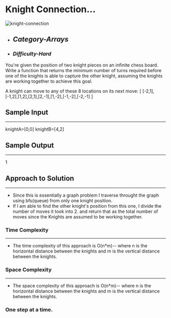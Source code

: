 # Knight Connection...
![knight-connection](https://github.com/belisky/AlgoMornings/assets/61013338/0eb8ab18-86af-4a41-a055-40070951d6b4)


- ## **_Category-Arrays_**
- ### **_Difficulty-Hard_**

You're given the position of two knight pieces on an infinite chess board. Write a function that returns the minimum number of turns required before one of the knights is able to capture the other knight, assuming the knights are working together to achieve this goal.

A knight can move to any of these 8 locations on its next move:
[
[-2,1],[-1,2],[1,2],[2,1],[2,-1],[1,-2],[-1,-2],[-2,-1]
]

## Sample Input

---

knightA=[0,0]
knightB=[4,2]

## Sample Output

---

1

## Approach to Solution

---

- Since this is essentially a graph problem I traverse throught the graph using bfs(queue) from only one knight position.
- If I am able to find the other knight's position from this one, I divide the number of moves it took into 2. and return that as the total number of moves since the Knights are assumed to be working together.

### Time Complexity

---

- The time complexity of this approach is O(n\*m)-- where n is the horizontal distance between the knights and m is the vertical distance between the knights.

### Space Complexity

---

- The space complexity of this approach is O(n\*m)-- where n is the horizontal distance between the knights and m is the vertical distance between the knights.

### One step at a time.
